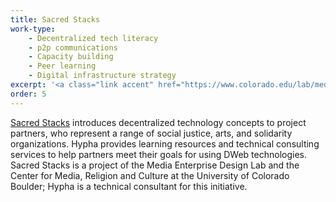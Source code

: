 ```yaml
---
title: Sacred Stacks
work-type: 
    - Decentralized tech literacy 
    - p2p communications 
    - Capacity building 
    - Peer learning 
    - Digital infrastructure strategy
excerpt: '<a class="link accent" href="https://www.colorado.edu/lab/medlab/sacred-stacks">Sacred Stacks</a> introduces decentralized technology concepts to project partners, who represent a range of social justice, arts, and solidarity organizations.'
order: 5
--- 
```

<a class="link accent" href="https://www.colorado.edu/lab/medlab/sacred-stacks">Sacred Stacks</a> introduces decentralized technology concepts to project partners, who represent a range of social justice, arts, and solidarity organizations. Hypha provides learning resources and technical consulting services to help partners meet their goals for using DWeb technologies. Sacred Stacks is a project of the Media Enterprise Design Lab and the Center for Media, Religion and Culture at the University of Colorado Boulder; Hypha is a technical consultant for this initiative. 